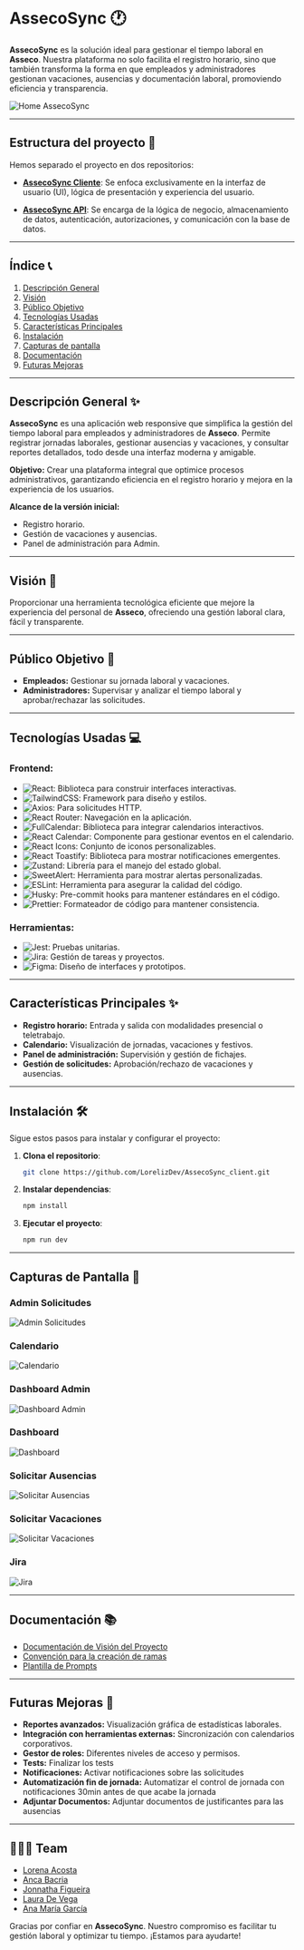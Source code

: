 # AssecoSync 🕐

**AssecoSync** es la solución ideal para gestionar el tiempo laboral en **Asseco**. Nuestra plataforma no solo facilita el registro horario, sino que también transforma la forma en que empleados y administradores gestionan vacaciones, ausencias y documentación laboral, promoviendo eficiencia y transparencia.

![Home AssecoSync](src/assets/images/screenshots/login.jpg)

---

## Estructura del proyecto 📁

Hemos separado el proyecto en dos repositorios:

- **[AssecoSync Cliente](https://github.com/LorelizDev/AssecoSync_client)**: Se enfoca exclusivamente en la interfaz de usuario (UI), lógica de presentación y experiencia del usuario.

- **[AssecoSync API](https://github.com/LorelizDev/AssecoSync_API)**: Se encarga de la lógica de negocio, almacenamiento de datos, autenticación, autorizaciones, y comunicación con la base de datos.

---

## Índice 📞

1. [Descripción General](#descripción-general)
2. [Visión](#visión)
3. [Público Objetivo](#público-objetivo)
4. [Tecnologías Usadas](#tecnologías-usadas)
5. [Características Principales](#características-principales)
6. [Instalación](#instalación)
7. [Capturas de pantalla](#capturas-de-pantalla)
8. [Documentación](#documentación)
9. [Futuras Mejoras](#futuras-mejoras)

---

## Descripción General  ✨

**AssecoSync** es una aplicación web responsive que simplifica la gestión del tiempo laboral para empleados y administradores de **Asseco**. Permite registrar jornadas laborales, gestionar ausencias y vacaciones, y consultar reportes detallados, todo desde una interfaz moderna y amigable.

**Objetivo:**
Crear una plataforma integral que optimice procesos administrativos, garantizando eficiencia en el registro horario y mejora en la experiencia de los usuarios.

**Alcance de la versión inicial:**

- Registro horario.
- Gestión de vacaciones y ausencias.
- Panel de administración para Admin.

---

## Visión  🌟

Proporcionar una herramienta tecnológica eficiente que mejore la experiencia del personal de **Asseco**, ofreciendo una gestión laboral clara, fácil y transparente.

---

## Público Objetivo  👥

- **Empleados:** Gestionar su jornada laboral y vacaciones.
- **Administradores:** Supervisar y analizar el tiempo laboral y aprobar/rechazar las solicitudes.

---

## Tecnologías Usadas  💻

### Frontend:

- ![React](https://img.shields.io/badge/React-blue?style=for-the-badge&logo=react&logoColor=white): Biblioteca para construir interfaces interactivas.
- ![TailwindCSS](https://img.shields.io/badge/TailwindCSS-06B6D4?style=for-the-badge&logo=tailwindcss&logoColor=white): Framework para diseño y estilos.
- ![Axios](https://img.shields.io/badge/Axios-5A29E4?style=for-the-badge&logo=axios&logoColor=white): Para solicitudes HTTP.
- ![React Router](https://img.shields.io/badge/React_Router-CA4245?style=for-the-badge&logo=react-router&logoColor=white): Navegación en la aplicación.
- ![FullCalendar](https://img.shields.io/badge/FullCalendar-3E7B8B?style=for-the-badge&logo=calendar&logoColor=white): Biblioteca para integrar calendarios interactivos.
- ![React Calendar](https://img.shields.io/badge/React_Calendar-FF6F61?style=for-the-badge&logo=react&logoColor=white): Componente para gestionar eventos en el calendario.
- ![React Icons](https://img.shields.io/badge/React_Icons-EFC050?style=for-the-badge&logo=react&logoColor=white): Conjunto de iconos personalizables.
- ![React Toastify](https://img.shields.io/badge/React_Toastify-FFDD57?style=for-the-badge&logo=react&logoColor=white): Biblioteca para mostrar notificaciones emergentes.
- ![Zustand](https://img.shields.io/badge/Zustand-FF5722?style=for-the-badge&logo=redux&logoColor=white): Librería para el manejo del estado global.
- ![SweetAlert](https://img.shields.io/badge/SweetAlert-5CB85C?style=for-the-badge&logo=javascript&logoColor=white): Herramienta para mostrar alertas personalizadas.
- ![ESLint](https://img.shields.io/badge/ESLint-4B32C3?style=for-the-badge&logo=eslint&logoColor=white): Herramienta para asegurar la calidad del código.
- ![Husky](https://img.shields.io/badge/Husky-000000?style=for-the-badge&logo=git&logoColor=white): Pre-commit hooks para mantener estándares en el código.
- ![Prettier](https://img.shields.io/badge/Prettier-F7B93E?style=for-the-badge&logo=prettier&logoColor=white): Formateador de código para mantener consistencia.

### Herramientas:

- ![Jest](https://img.shields.io/badge/Jest-C21325?style=for-the-badge&logo=jest&logoColor=white): Pruebas unitarias.
- ![Jira](https://img.shields.io/badge/Jira-0052CC?style=for-the-badge&logo=jira&logoColor=white): Gestión de tareas y proyectos.
- ![Figma](https://img.shields.io/badge/Figma-F24E1E?style=for-the-badge&logo=figma&logoColor=white): Diseño de interfaces y prototipos.

---

## Características Principales  ✨

- **Registro horario:** Entrada y salida con modalidades presencial o teletrabajo.
- **Calendario:** Visualización de jornadas, vacaciones y festivos.
- **Panel de administración:** Supervisión y gestión de fichajes.
- **Gestión de solicitudes:** Aprobación/rechazo de vacaciones y ausencias.

---

## Instalación  🛠️

Sigue estos pasos para instalar y configurar el proyecto:

1. **Clona el repositorio**:

   ```bash
   git clone https://github.com/LorelizDev/AssecoSync_client.git
   ```

2. **Instalar dependencias**:

   ```bash
   npm install
   ```

3. **Ejecutar el proyecto**:

   ```bash
   npm run dev
   ```

---

## Capturas de Pantalla  📸

### Admin Solicitudes

![Admin Solicitudes](src/assets/images/screenshots/admin-solicitudes.jpg)

### Calendario

![Calendario](src/assets/images/screenshots/calendar.jpg)

### Dashboard Admin

![Dashboard Admin](src/assets/images/screenshots/dashboard-admin.jpg)

### Dashboard

![Dashboard](src/assets/images/screenshots/dashboard.jpg)

### Solicitar Ausencias

![Solicitar Ausencias](src/assets/images/screenshots/solicitar-ausencias.jpg)

### Solicitar Vacaciones

![Solicitar Vacaciones](src/assets/images/screenshots/solicitar-vacaciones.jpg)

### Jira

![Jira](src/assets/images/screenshots/jira.jpg)

---

## Documentación  📚

- [Documentación de Visión del Proyecto](src/docs/DOCUMENTO%20DE%20VISIÓN%20DEL%20PROYECTO.pdf)
- [Convención para la creación de ramas](src/docs/CONVENCION%20PARA%20LA%20CREACION%20DE%20RAMAS.pdf)
- [Plantilla de Prompts](src/docs/PLANTILLA%20DE%20PROMPTS.pdf)

---

## Futuras Mejoras  🚀

- **Reportes avanzados:** Visualización gráfica de estadísticas laborales.
- **Integración con herramientas externas:** Sincronización con calendarios corporativos.
- **Gestor de roles:** Diferentes niveles de acceso y permisos.
- **Tests:** Finalizar los tests
- **Notificaciones:** Activar notificaciones sobre las solicitudes
- **Automatización fin de jornada:** Automatizar el control de jornada con notificaciones 30min antes de que acabe la jornada
- **Adjuntar Documentos:** Adjuntar documentos de justificantes para las ausencias

---

## 🧑‍🤝‍🧑 Team

- [Lorena Acosta](https://github.com/LorelizDev)
- [Anca Bacria](https://github.com/a-bac-0)
- [Jonnatha Figueira](https://github.com/jfigueira87)
- [Laura De Vega](https://github.com/devegalaura-dev)
- [Ana María García](https://github.com/AnaMaria-Sole)

Gracias por confiar en **AssecoSync**. Nuestro compromiso es facilitar tu gestión laboral y optimizar tu tiempo. ¡Estamos para ayudarte!
